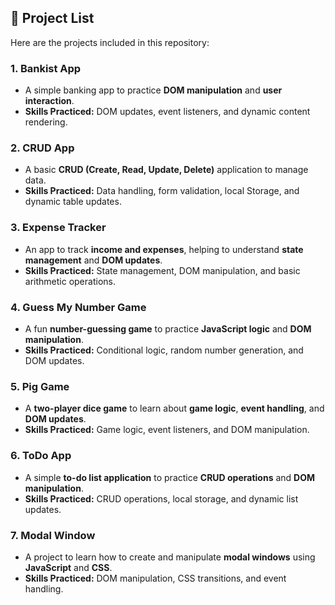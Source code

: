 ## 📁 Project List

Here are the projects included in this repository:

### 1. **Bankist App**  
   - A simple banking app to practice **DOM manipulation** and **user interaction**.  
   - **Skills Practiced:** DOM updates, event listeners, and dynamic content rendering.

### 2. **CRUD App**  
   - A basic **CRUD (Create, Read, Update, Delete)** application to manage data.  
   - **Skills Practiced:** Data handling, form validation, local Storage, and dynamic table updates.

### 3. **Expense Tracker**  
   - An app to track **income and expenses**, helping to understand **state management** and **DOM updates**.  
   - **Skills Practiced:** State management, DOM manipulation, and basic arithmetic operations.

### 4. **Guess My Number Game**  
   - A fun **number-guessing game** to practice **JavaScript logic** and **DOM manipulation**.  
   - **Skills Practiced:** Conditional logic, random number generation, and DOM updates.

### 5. **Pig Game**  
   - A **two-player dice game** to learn about **game logic**, **event handling**, and **DOM updates**.  
   - **Skills Practiced:** Game logic, event listeners, and DOM manipulation.

### 6. **ToDo App**  
   - A simple **to-do list application** to practice **CRUD operations** and **DOM manipulation**.  
   - **Skills Practiced:** CRUD operations, local storage, and dynamic list updates.

### 7. **Modal Window**  
   - A project to learn how to create and manipulate **modal windows** using **JavaScript** and **CSS**.  
   - **Skills Practiced:** DOM manipulation, CSS transitions, and event handling.
